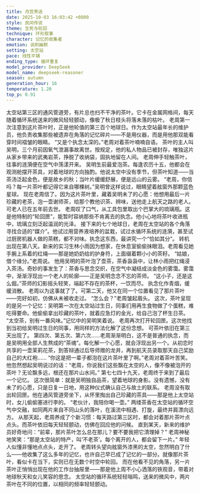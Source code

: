 ```yaml
---
title: 月宫茶话
date: 2025-10-03 16:03:42 +0800
style: 民间传说
theme: 生死与轮回
technique: 环形叙事
character: 记忆的收集者
emotion: 讽刺幽默
setting: 太空站
pace: 线性平铺
ending_type: 循环重复
model_provider: DeepSeek
model_name: deepseek-reasoner
season: autumn
generation_hour: 16
temperature: 1.20
top_p: 0.91
---
```


太空站第三区的通风管道旁，有片总也扫不干净的茶叶。它卡在金属网格间，每天随着循环系统送来的微风轻轻颤动，像极了秋日枝头将落未落的枯叶。
老周第一次注意到这片茶叶时，正是他轮值的第三百个地球日。作为太空站最年长的维护员，他负责收集那些被遗弃在角落的记忆碎片——不是用仪器，而是用他那双能看穿时间褶皱的眼睛。
“又是个执念太深的。”老周对着茶叶喃喃自语。
茶叶的主人叫吴明，三个月前因氧气泄漏事故离世。按规定，他的私人物品已被封存，唯独这片从家乡带来的武夷岩茶，挣脱了收纳袋，固执地留在人间。
老周伸手轻触茶叶，往事的涟漪便在空气中荡漾开来。
吴明生前最爱泡茶。每逢农历十五，他都会在观测舱摆开茶具，对着地球的方向独酌。他说太空中没有季节，但茶叶知道——当茶汤泛起金色，便是故乡的秋；当叶片缓缓舒展，便是远山的云雾。
“老周，你信吗？每一片茶叶都记得它来自哪棵树。”吴明曾这样说过，眼睛望着舷窗外那颗蓝色星球。
现在老周信了。因为这片茶叶里，藏着吴明未了的心愿：他想用最后一片珍藏的老茶，泡一壶谢师茶，给那个教他识茶、辨味，送他走上航天之路的老人。
可老人已在五年前去世。
老周叹了口气，从工具包里取出个巴掌大的琉璃瓶。这是他特制的“轮回匣”，能暂时容纳那些不肯离去的执念。他小心地将茶叶收进瓶中，琉璃立刻泛起温润的光泽。
接下来的七个地球日，老周在太空站的各个角落寻找合适的“媒介”。他试过用营养液培养的盆栽，试过水循环系统的涟漪，甚至试过厨房机器人做的茶糕，都不对味。执念这东西，最讲究一个“恰如其分”。
转机出现在第八天。新来的实习生林小雨因为想家，在休息室偷偷抹眼泪。老周看见她手腕上系着的红绳——那是她奶奶给的护身符，上面缀着颗小小的茶籽。
“姑娘，借个缘分。”老周说。
他用吴明的茶叶泡了壶茶，茶香袅袅中，让林小雨把红绳浸入茶汤。奇妙的事发生了：茶香与思念交织，在空气中凝结成淡金色的雾霭。雾霭中，渐渐浮现出一个老人的轮廓——正是吴明念念不忘的茶师。
“这小子，还是这么倔。”茶师的幻影摇头轻笑，端起不存在的茶杯，一饮而尽。
执念化作青烟，缓缓消散。
老周以为这事就了了。可第二天，他又在同一个位置看见了那片茶叶——完好如初，仿佛从未被收走过。
“怎么会？”老周皱起眉头。
这次，茶叶呈现的是另一个记忆：吴明第一次在太空站过生日，同事们用再生食物做了个蛋糕，难吃得要命。他偷偷拿出珍藏的茶叶，就着应急灯的金光，给自己泡了杯生日茶。
“太空茶，别有一番风味。”记忆中的吴明笑着说。
老周再次打开轮回匣。这次他找到当初给吴明过生日的同事，用同样的方法化解了这份念想。
可茶叶依旧在第三天出现了。
第四次、第五次、第六次……老周渐渐明白，这不是普通的执念，而是吴明用全部人生熬成的“茶魂”。每化解一个心愿，就会浮现出另一个。从初恋时共享的一壶茉莉花茶，到答辩通过后导师赠的龙井，再到航天员录取那天自己奖励自己的大红袍……
“你这是把一辈子都泡在这片茶叶里了啊。”老周对着茶叶苦笑。
他忽然想起吴明说过的话：“老周，你说我们这些飘在太空的人，像不像被泡开的茶叶？无论飘多远，根还在那片山水间。”
第七七四十九天，老周终于来到了最后一个记忆。
这次很简单：就是吴明独自品茶，望着地球的身影。没有遗憾，没有未了的心愿，只是日复一日地，用这种仪式确认自己与故土的联系。
老周没有取出轮回匣。他在通风管道旁坐下，从怀里掏出自己珍藏的茶具——那是他上太空站时，女儿偷偷塞进行李的。
“老伙计，我陪你喝一壶。”
两缕茶香在太空站的循环空气中交融，如同两片来自不同山头的落叶，在溪流中相遇、打旋，最终并肩漂向远方。
从那天起，老周养成了个新习惯：每天路过第三区时，都会对着那片茶叶点点头。而茶叶依旧每天轻轻颤动，仿佛在回应他的问候。
直到某天，新来的维护员好奇地问：“前辈，那片茶叶怎么总在那儿？要不要我把它清理掉？”
老周神秘地笑笑：“那是太空站的特产，叫‘不老茶’。每个离开的人，都会留下一片。”
年轻人似懂非懂地点点头，走开了。
老周转头望向舷窗外漆黑的太空，忽然明白了什么——他收集了这么多年的记忆，也许自己早已成了记忆的一部分。就像那片茶叶，看似卡在当下，实则已在无数个时空中轮回。
而在他看不见的角落，另一片茶叶正悄悄出现在他的工作台抽屉里——那是他上周不小心洒落的铁观音，带着对地球秋天和女儿笑容的思念。
太空站的循环系统轻轻嗡鸣，送来的微风中，两片茶叶在不同的位置，以相同的频率轻轻颤动。
